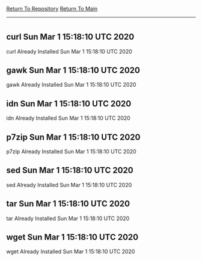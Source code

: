 [Return To Repository](https://github.com/deathbybandaid/piholeparser/)
[Return To Main](https://github.com/deathbybandaid/piholeparser/blob/master/RecentRunLogs/Mainlog.md)
____________________________________
# 
## curl Sun Mar  1 15:18:10 UTC 2020
curl Already Installed Sun Mar  1 15:18:10 UTC 2020
## gawk Sun Mar  1 15:18:10 UTC 2020
gawk Already Installed Sun Mar  1 15:18:10 UTC 2020
## idn Sun Mar  1 15:18:10 UTC 2020
idn Already Installed Sun Mar  1 15:18:10 UTC 2020
## p7zip Sun Mar  1 15:18:10 UTC 2020
p7zip Already Installed Sun Mar  1 15:18:10 UTC 2020
## sed Sun Mar  1 15:18:10 UTC 2020
sed Already Installed Sun Mar  1 15:18:10 UTC 2020
## tar Sun Mar  1 15:18:10 UTC 2020
tar Already Installed Sun Mar  1 15:18:10 UTC 2020
## wget Sun Mar  1 15:18:10 UTC 2020
wget Already Installed Sun Mar  1 15:18:10 UTC 2020
